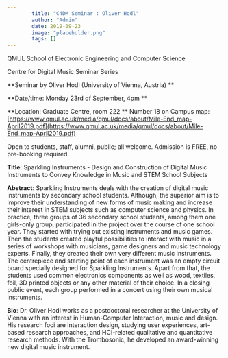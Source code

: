 ```yaml
---
        title: "C4DM Seminar : Oliver Hodl"
        author: "Admin"
        date: 2019-09-23
        image: "placeholder.png"
        tags: []
---
```


QMUL School of Electronic Engineering and Computer Science

Centre for Digital Music Seminar Series

**Seminar by Oliver Hodl (University of Vienna, Austria) **

**Date/time: Monday 23rd of September, 4pm **

**Location: Graduate Centre, room 222 **
Number 18 on Campus map: [https://www.qmul.ac.uk/media/qmul/docs/about/Mile-End_map-April2019.pdf](https://www.qmul.ac.uk/media/qmul/docs/about/Mile-End_map-April2019.pdf)

Open to students, staff, alumni, public; all welcome.
Admission is FREE, no pre-booking required.

<b>Title</b>: Sparkling Instruments - Design and Construction of Digital Music Instruments to Convey Knowledge in Music and STEM School Subjects

<b>Abstract</b>:
Sparkling Instruments deals with the creation of digital music instruments by secondary school students. Although, the superior aim is to improve their understanding of new forms of music making and increase their interest in STEM subjects such as computer science and physics. In practice, three groups of 36 secondary school students, among them one girls-only group, participated in the project over the course of one school year. They started with trying out existing instruments and music games. Then the students created playful possibilities to interact with music in a series of workshops with musicians, game designers and music technology experts. Finally, they created their own very different music instruments. The centrepiece and starting point of each instrument was an empty circuit board specially designed for Sparkling Instruments. Apart from that, the students used common electronics components as well as wood, textiles, foil, 3D printed objects or any other material of their choice. In a closing public event, each group performed in a concert using their own musical instruments.

<b>Bio</b>:
Dr. Oliver Hodl works as a postdoctoral researcher at the University of Vienna with an interest in Human-Computer Interaction, music and design. His research foci are interaction design, studying user experiences, art-based research approaches, and HCI-related qualitative and quantitative research methods. With the Trombosonic, he developed an award-winning new digital music instrument.
